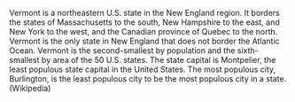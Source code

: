 Vermont is a northeastern U.S. state in the New England region. It borders the states of Massachusetts to the south, New Hampshire to the east, and New York to the west, and the Canadian province of Quebec to the north. Vermont is the only state in New England that does not border the Atlantic Ocean. Vermont is the second-smallest by population and the sixth-smallest by area of the 50 U.S. states. The state capital is Montpelier, the least populous state capital in the United States. The most populous city, Burlington, is the least populous city to be the most populous city in a state. (Wikipedia)
